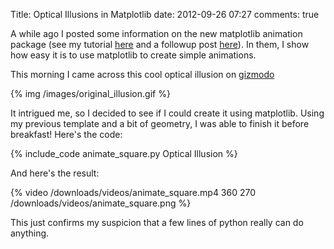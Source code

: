 Title: Optical Illusions in Matplotlib
date: 2012-09-26 07:27
comments: true

<!-- PELICAN_BEGIN_SUMMARY -->
A while ago I posted some information on the new matplotlib animation
package (see my tutorial
[here](/blog/2012/08/18/matplotlib-animation-tutorial) and
a followup post [here](/blog/2012/09/05/quantum-python)).  In them, I show
how easy it is to  use matplotlib to create simple animations.

This morning I came across this cool optical illusion on
[gizmodo](http://gizmodo.com/5945194/this-optical-trick-is-annoying-the-hell-out-of-me)

{% img /images/original_illusion.gif %}

<!-- PELICAN_END_SUMMARY -->

It intrigued me, so I decided to see if I could create it using matplotlib.
Using my previous template and a bit of geometry, I was able to finish it
before breakfast!  Here's the code:

{% include_code animate_square.py Optical Illusion  %}

And here's the result:

{% video /downloads/videos/animate_square.mp4 360 270 /downloads/videos/animate_square.png %}

This just confirms my suspicion that a few lines of python really can do
anything.
